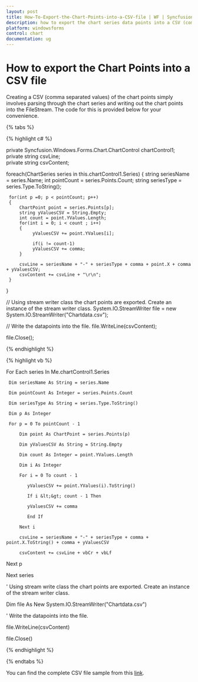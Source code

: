 ```yaml
---
layout: post
title: How-To-Export-the-Chart-Points-into-a-CSV-file | WF | Syncfusion
description: how to export the chart series data points into a CSV (comma separated values) file in Windows Forms Charts.
platform: windowsforms
control: chart
documentation: ug
---
```


# How to export the Chart Points into a CSV file

Creating a CSV (comma separated values) of the chart points simply involves parsing through the chart series and writing out the chart points into the FileStream. The code for this is provided below for your convenience.

{% tabs %}

{% highlight c# %}

private Syncfusion.Windows.Forms.Chart.ChartControl chartControl1;  
private string csvLine;   
private string csvContent;

foreach(ChartSeries series in this.chartControl1.Series)
{
     string seriesName = series.Name;
     int pointCount = series.Points.Count;
     string seriesType = series.Type.ToString();

     for(int p =0; p < pointCount; p++)
     {
         ChartPoint point = series.Points[p];
         string yValuesCSV = String.Empty;
         int count = point.YValues.Length;
         for(int i = 0; i < count ; i++)
         {
              yValuesCSV += point.YValues[i];

              if(i != count-1)
              yValuesCSV += comma;
         }

         csvLine = seriesName + "-" + seriesType + comma + point.X + comma + yValuesCSV;
         csvContent += csvLine + "\r\n";
     }
}

// Using stream writer class the chart points are exported. Create an instance of the stream writer class.
System.IO.StreamWriter file = new System.IO.StreamWriter("Chartdata.csv");

// Write the datapoints into the file.
file.WriteLine(csvContent);

file.Close();

{% endhighlight %}

{% highlight vb %}

For Each series In Me.chartControl1.Series

     Dim seriesName As String = series.Name

     Dim pointCount As Integer = series.Points.Count

     Dim seriesType As String = series.Type.ToString()

     Dim p As Integer

     For p = 0 To pointCount - 1

         Dim point As ChartPoint = series.Points(p)

         Dim yValuesCSV As String = String.Empty

         Dim count As Integer = point.YValues.Length

         Dim i As Integer

         For i = 0 To count - 1

            yValuesCSV += point.YValues(i).ToString()

            If i &lt;&gt; count - 1 Then

            yValuesCSV += comma

            End If

         Next i

         csvLine = seriesName + "-" + seriesType + comma + point.X.ToString() + comma + yValuesCSV

         csvContent += csvLine + vbCr + vbLf

Next p

Next series

' Using stream write class the chart points are exported. Create an instance of the stream writer class.

Dim file As New System.IO.StreamWriter("Chartdata.csv")

' Write the datapoints into the file.

file.WriteLine(csvContent)

file.Close()

{% endhighlight %}

{% endtabs %}

You can find the complete CSV file sample from this [link](https://github.com/SyncfusionExamples/How-to-export-the-WF-Charts-points-into-a-CSV-file).

